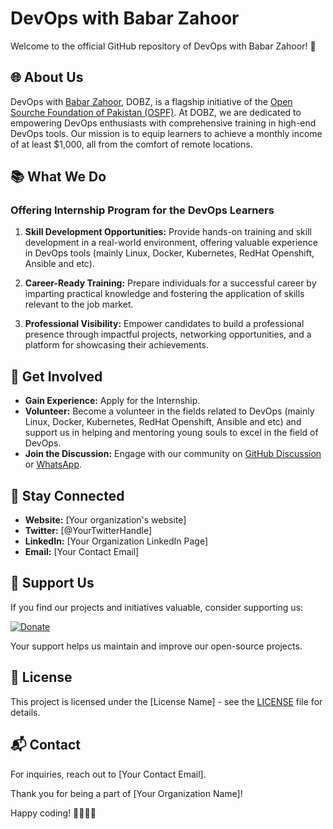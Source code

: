 # DevOps with Babar Zahoor

Welcome to the official GitHub repository of DevOps with Babar Zahoor! 🚀

## 🌐 About Us

DevOps with [Babar Zahoor](https://babarzahoor.com/), DOBZ, is a flagship initiative of the [Open Sourche Foundation of Pakistan (OSPF)](https://osfp.org.pk/). At DOBZ, we are dedicated to empowering DevOps enthusiasts with comprehensive training in high-end DevOps tools. Our mission is to equip learners to achieve a monthly income of at least $1,000, all from the comfort of remote locations.

## 📚 What We Do

### Offering Internship Program for the DevOps Learners

1. **Skill Development Opportunities:**
  Provide hands-on training and skill development in a real-world environment, offering valuable experience in DevOps tools (mainly Linux, Docker, Kubernetes, RedHat Openshift, Ansible and etc).

2. **Career-Ready Training:**
  Prepare individuals for a successful career by imparting practical knowledge and fostering the application of skills relevant to the job market.

3. **Professional Visibility:**
   Empower candidates to build a professional presence through impactful projects, networking opportunities, and a platform for showcasing their achievements.

## 🚀 Get Involved

- **Gain Experience:** Apply for the Internship.
- **Volunteer:** Become a volunteer in the fields related to DevOps (mainly Linux, Docker, Kubernetes, RedHat Openshift, Ansible and etc) and support us in helping and mentoring young souls to excel in the field of DevOps.
- **Join the Discussion:** Engage with our community on [GitHub Discussion](https://github.com/orgs/DevOps-With-Babar-Zahoor/discussions) or [WhatsApp](https://chat.whatsapp.com/HTSM0GEPTsE54wP6CgXIjx).

## 📢 Stay Connected

- **Website:** [Your organization's website]
- **Twitter:** [@YourTwitterHandle]
- **LinkedIn:** [Your Organization LinkedIn Page]
- **Email:** [Your Contact Email]

## 🙏 Support Us

If you find our projects and initiatives valuable, consider supporting us:

[![Donate](link-to-donation-page)](link-to-donation-page)

Your support helps us maintain and improve our open-source projects.

## 📄 License

This project is licensed under the [License Name] - see the [LICENSE](LICENSE) file for details.

## 📬 Contact

For inquiries, reach out to [Your Contact Email].

Thank you for being a part of [Your Organization Name]!

Happy coding! 👩‍💻👨‍💻

